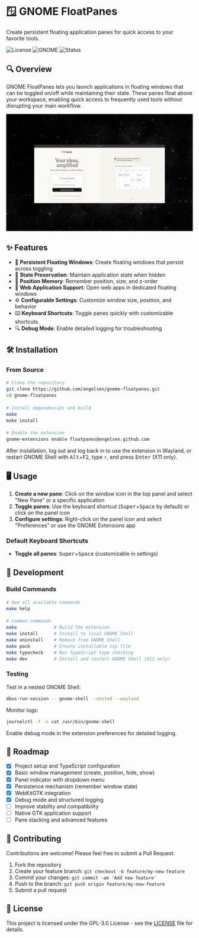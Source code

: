 # 🪟 GNOME FloatPanes

Create persistent floating application panes for quick access to your favorite tools.

![License](https://img.shields.io/github/license/angelsen/gnome-floatpanes)
![GNOME](https://img.shields.io/badge/GNOME-48-blue)
![Status](https://img.shields.io/badge/status-beta-green)

## 🔍 Overview

GNOME FloatPanes lets you launch applications in floating windows that can be toggled on/off while maintaining their state. These panes float above your workspace, enabling quick access to frequently used tools without disrupting your main workflow.

<p align="center">
  <img src="resources/screenshot.png" alt="GNOME FloatPanes Screenshot" width="800"/>
</p>

## ✨ Features

- 📌 **Persistent Floating Windows**: Create floating windows that persist across toggling
- 🔄 **State Preservation**: Maintain application state when hidden
- 📐 **Position Memory**: Remember position, size, and z-order
- 📱 **Web Application Support**: Open web apps in dedicated floating windows
- ⚙️ **Configurable Settings**: Customize window size, position, and behavior
- ⌨️ **Keyboard Shortcuts**: Toggle panes quickly with customizable shortcuts
- 🔍 **Debug Mode**: Enable detailed logging for troubleshooting

## 🛠️ Installation

### From Source

```bash
# Clone the repository
git clone https://github.com/angelsen/gnome-floatpanes.git
cd gnome-floatpanes

# Install dependencies and build
make
make install

# Enable the extension
gnome-extensions enable floatpanes@angelsen.github.com
```

After installation, log out and log back in to use the extension in Wayland, or restart GNOME Shell with <kbd>Alt</kbd>+<kbd>F2</kbd>, type `r`, and press <kbd>Enter</kbd> (X11 only).

## 🖥️ Usage

1. **Create a new pane**: Click on the window icon in the top panel and select "New Pane" or a specific application
2. **Toggle panes**: Use the keyboard shortcut (<kbd>Super</kbd>+<kbd>Space</kbd> by default) or click on the panel icon
3. **Configure settings**: Right-click on the panel icon and select "Preferences" or use the GNOME Extensions app

### Default Keyboard Shortcuts

- **Toggle all panes**: <kbd>Super</kbd>+<kbd>Space</kbd> (customizable in settings)

## 🧪 Development

### Build Commands

```bash
# See all available commands
make help

# Common commands
make              # Build the extension
make install      # Install to local GNOME Shell
make uninstall    # Remove from GNOME Shell
make pack         # Create installable zip file
make typecheck    # Run TypeScript type checking
make dev          # Install and restart GNOME Shell (X11 only)
```

### Testing

Test in a nested GNOME Shell:

```bash
dbus-run-session -- gnome-shell --nested --wayland
```

Monitor logs:

```bash
journalctl -f -o cat /usr/bin/gnome-shell
```

Enable debug mode in the extension preferences for detailed logging.

## 📅 Roadmap

- [x] Project setup and TypeScript configuration
- [x] Basic window management (create, position, hide, show)
- [x] Panel indicator with dropdown menu
- [x] Persistence mechanism (remember window state)
- [x] WebKitGTK integration
- [x] Debug mode and structured logging
- [ ] Improve stability and compatibility
- [ ] Native GTK application support
- [ ] Pane stacking and advanced features

## 🤝 Contributing

Contributions are welcome! Please feel free to submit a Pull Request.

1. Fork the repository
2. Create your feature branch: `git checkout -b feature/my-new-feature`
3. Commit your changes: `git commit -am 'Add new feature'`
4. Push to the branch: `git push origin feature/my-new-feature`
5. Submit a pull request

## 📄 License

This project is licensed under the GPL-3.0 License - see the [LICENSE](LICENSE) file for details.